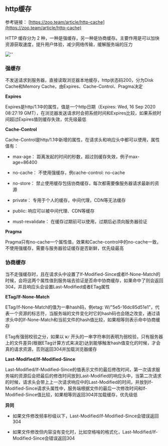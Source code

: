 ## http缓存

参考链接： [https://zoo.team/article/http-cache](https://zoo.team/article/http-cache)

HTTP 缓存分为 2 种，一种是强缓存，另一种是协商缓存。主要作用是可以加快资源获取速度，提升用户体验，减少网络传输，缓解服务端的压力

![''](http://zcy-cdn.oss-cn-shanghai.aliyuncs.com/f2e-assets/c3c22890-140e-4cef-9999-068585b6c31c.jpg?x-oss-process=image/quality,Q_75)


### 强缓存

不发送请求到服务器，直接读取浏览器本地缓存，http状态码200，分为Disk Cache和Memory Cache，由Expires、Cache-Control、Pragma决定

**Expires**

Expires是http/1.1中的属性，值是一个http日期（Expires: Wed, 16 Sep 2020 08:27:19 GMT），在浏览器发送请求时会把系统时间和Expires比较，如果系统时间超过Expires值则缓存失效，优先级最低

**Cache-Control**

Cache-Control是http/1.1中新增的属性，在请求头和响应头中都可以使用，属性值有：

- max-age： 距离发起的时间的秒数，超过则缓存失效，例子max-age=86400

- no-cache： 不使用强缓存，例cache-control: no-cache

- no-store： 禁止使用缓存包括协商缓存，每次都需要像服务器请求最新的资源

- private： 专用于个人的缓存，中间代理，CDN等无法缓存

- public: 响应可以被中间代理、CDN等缓存

- must-revalidate： 在缓存过期前可以使用，过期后必须向服务器验证

**Pragma**

Pragma只有no-cache一个属性值，效果和Cache-control中的no-cache一致，不使用强缓存，需要与服务器验证缓存是否新鲜，优先级最高


### 协商缓存

当不走强缓存时，且在请求头中设置了If-Modified-Since或者If-None-Match的时候，会将这两个属性值到服务端去验证是否命中协商缓存，如果命中了则会返回304，并且响应头会设置Last-Modified或者ETag属性


**ETag/If-None-Match**

ETag/If-None-Match的值为一串hash码，例etag: W/"5e5-16dc85d51e1"，代表一个资源的标志符，当服务端的文件变化时它的hash码也会随之改变，通过请求头中的If-None-Match和当前文件的hash值比较，如果相等则表示命中协商缓存

ETag有强弱校验之分，如果以 `W/` 开头的一串字符串则表明为弱校验，只有服务器上的文件差异(根据ETag计算方式来决定)达到能够触发hash值变化的时候，才会真的请求资源，否则返回304并加载浏览器缓存



**Last-Modified/If-Modified-Since**

Last-Modified/If-Modified-Since的值表示文件的最后修改时间，第一次请求服务端的资源后会把最后的修改时间放到Last-Modified的响应头中，当第二次请求的时候，请求头会带上上一次请求响应中的Last-Modified的时间，并放到If-Modified-Since请求头属性中，服务端根据文件的最后一次修改时间和If-Modified-Since值比较，如果相等则返回304并加载缓存，优先级低


**异同**

- 如果文件修改频率秒级以下，Last-Modified/If-Modified-Since会错误返回304

- 如果文件修改但内容没有变化时，比如空格啥的格式化，Last-Modified/If-Modified-Since会错误返回304